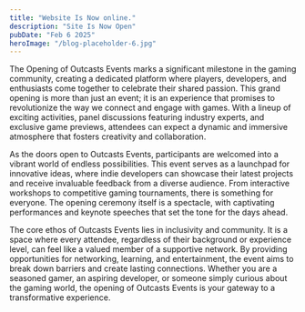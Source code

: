 ```yaml
---
title: "Website Is Now online."
description: "Site Is Now Open"
pubDate: "Feb 6 2025"
heroImage: "/blog-placeholder-6.jpg"
---
```


The Opening of Outcasts Events marks a significant milestone in the gaming community, creating a dedicated platform where players, developers, and enthusiasts come together to celebrate their shared passion. This grand opening is more than just an event; it is an experience that promises to revolutionize the way we connect and engage with games. With a lineup of exciting activities, panel discussions featuring industry experts, and exclusive game previews, attendees can expect a dynamic and immersive atmosphere that fosters creativity and collaboration.

As the doors open to Outcasts Events, participants are welcomed into a vibrant world of endless possibilities. This event serves as a launchpad for innovative ideas, where indie developers can showcase their latest projects and receive invaluable feedback from a diverse audience. From interactive workshops to competitive gaming tournaments, there is something for everyone. The opening ceremony itself is a spectacle, with captivating performances and keynote speeches that set the tone for the days ahead.

The core ethos of Outcasts Events lies in inclusivity and community. It is a space where every attendee, regardless of their background or experience level, can feel like a valued member of a supportive network. By providing opportunities for networking, learning, and entertainment, the event aims to break down barriers and create lasting connections. Whether you are a seasoned gamer, an aspiring developer, or someone simply curious about the gaming world, the opening of Outcasts Events is your gateway to a transformative experience.
